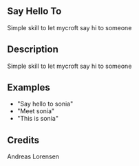 ## Say Hello To
Simple skill to let mycroft say hi to someone

## Description
Simple skill to let mycroft say hi to someone

## Examples
 - "Say hello to sonia"
 - "Meet sonia"
 - "This is sonia"


## Credits
Andreas Lorensen


